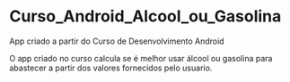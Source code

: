 # Curso_Android_Alcool_ou_Gasolina

App criado a partir do Curso de Desenvolvimento Android

O app criado no curso calcula se é melhor usar álcool ou gasolina para abastecer a partir dos valores fornecidos pelo usuario.
